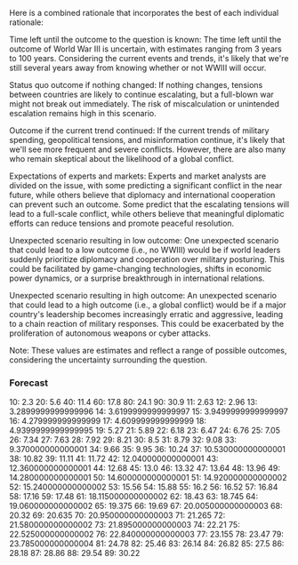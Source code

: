Here is a combined rationale that incorporates the best of each individual rationale:

Time left until the outcome to the question is known:
The time left until the outcome of World War III is uncertain, with estimates ranging from 3 years to 100 years. Considering the current events and trends, it's likely that we're still several years away from knowing whether or not WWIII will occur.

Status quo outcome if nothing changed:
If nothing changes, tensions between countries are likely to continue escalating, but a full-blown war might not break out immediately. The risk of miscalculation or unintended escalation remains high in this scenario.

Outcome if the current trend continued:
If the current trends of military spending, geopolitical tensions, and misinformation continue, it's likely that we'll see more frequent and severe conflicts. However, there are also many who remain skeptical about the likelihood of a global conflict.

Expectations of experts and markets:
Experts and market analysts are divided on the issue, with some predicting a significant conflict in the near future, while others believe that diplomacy and international cooperation can prevent such an outcome. Some predict that the escalating tensions will lead to a full-scale conflict, while others believe that meaningful diplomatic efforts can reduce tensions and promote peaceful resolution.

Unexpected scenario resulting in low outcome:
One unexpected scenario that could lead to a low outcome (i.e., no WWIII) would be if world leaders suddenly prioritize diplomacy and cooperation over military posturing. This could be facilitated by game-changing technologies, shifts in economic power dynamics, or a surprise breakthrough in international relations.

Unexpected scenario resulting in high outcome:
An unexpected scenario that could lead to a high outcome (i.e., a global conflict) would be if a major country's leadership becomes increasingly erratic and aggressive, leading to a chain reaction of military responses. This could be exacerbated by the proliferation of autonomous weapons or cyber attacks.

Note: These values are estimates and reflect a range of possible outcomes, considering the uncertainty surrounding the question.

### Forecast

10: 2.3
20: 5.6
40: 11.4
60: 17.8
80: 24.1
90: 30.9
11: 2.63
12: 2.96
13: 3.2899999999999996
14: 3.6199999999999997
15: 3.9499999999999997
16: 4.279999999999999
17: 4.609999999999999
18: 4.9399999999999995
19: 5.27
21: 5.89
22: 6.18
23: 6.47
24: 6.76
25: 7.05
26: 7.34
27: 7.63
28: 7.92
29: 8.21
30: 8.5
31: 8.79
32: 9.08
33: 9.370000000000001
34: 9.66
35: 9.95
36: 10.24
37: 10.530000000000001
38: 10.82
39: 11.11
41: 11.72
42: 12.040000000000001
43: 12.360000000000001
44: 12.68
45: 13.0
46: 13.32
47: 13.64
48: 13.96
49: 14.280000000000001
50: 14.600000000000001
51: 14.920000000000002
52: 15.240000000000002
53: 15.56
54: 15.88
55: 16.2
56: 16.52
57: 16.84
58: 17.16
59: 17.48
61: 18.115000000000002
62: 18.43
63: 18.745
64: 19.060000000000002
65: 19.375
66: 19.69
67: 20.005000000000003
68: 20.32
69: 20.635
70: 20.950000000000003
71: 21.265
72: 21.580000000000002
73: 21.895000000000003
74: 22.21
75: 22.525000000000002
76: 22.840000000000003
77: 23.155
78: 23.47
79: 23.785000000000004
81: 24.78
82: 25.46
83: 26.14
84: 26.82
85: 27.5
86: 28.18
87: 28.86
88: 29.54
89: 30.22